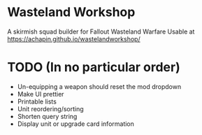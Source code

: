 # Wasteland Workshop
A skirmish squad builder for Fallout Wasteland Warfare
Usable at https://achapin.github.io/wastelandworkshop/

# TODO (In no particular order)
* Un-equipping a weapon should reset the mod dropdown
* Make UI prettier
* Printable lists
* Unit reordering/sorting
* Shorten query string
* Display unit or upgrade card information